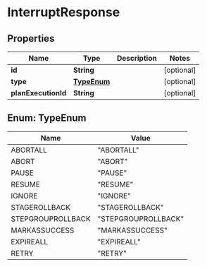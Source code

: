 # InterruptResponse

## Properties
Name | Type | Description | Notes
------------ | ------------- | ------------- | -------------
**id** | **String** |  |  [optional]
**type** | [**TypeEnum**](#TypeEnum) |  |  [optional]
**planExecutionId** | **String** |  |  [optional]

<a name="TypeEnum"></a>
## Enum: TypeEnum
Name | Value
---- | -----
ABORTALL | &quot;ABORTALL&quot;
ABORT | &quot;ABORT&quot;
PAUSE | &quot;PAUSE&quot;
RESUME | &quot;RESUME&quot;
IGNORE | &quot;IGNORE&quot;
STAGEROLLBACK | &quot;STAGEROLLBACK&quot;
STEPGROUPROLLBACK | &quot;STEPGROUPROLLBACK&quot;
MARKASSUCCESS | &quot;MARKASSUCCESS&quot;
EXPIREALL | &quot;EXPIREALL&quot;
RETRY | &quot;RETRY&quot;
